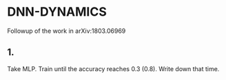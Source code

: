 # DNN-DYNAMICS
Followup of the work in arXiv:1803.06969

## 1. 
Take MLP. Train until the accuracy reaches 0.3 (0.8). Write down that time.